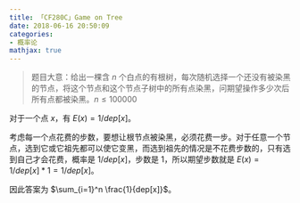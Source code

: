 ```yaml
---
title: 「CF280C」Game on Tree
date: 2018-06-16 20:50:09
categories:
- 概率论
mathjax: true
---
```


> 题目大意：给出一棵含 $n$ 个白点的有根树，每次随机选择一个还没有被染黑的节点，将这个节点和这个节点子树中的所有点染黑，问期望操作多少次后所有点都被染黑。$n≤100000$

对于一个点 $x$，有 $E(x)=1/dep[x]$。

考虑每一个点花费的步数，要想让根节点被染黑，必须花费一步。对于任意一个节点，选到它或它祖先都可以使它变黑，而选到祖先的情况是不花费步数的，只有选到自己才会花费，概率是 $1/dep[x]$，步数是 $1$，所以期望步数就是 $E(x)=1/dep[x]*1=1/dep[x]$。

因此答案为 $\sum_{i=1}^n \frac{1}{dep[x]}$。

